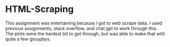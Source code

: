 # HTML-Scraping
This assignment was entertaining because I got to web scrape data. I used previous assignments, stack overflow, and chat gpt to work through this. The plots were the hardest bit to get through, but was able to make that with quite a few groupbys. 